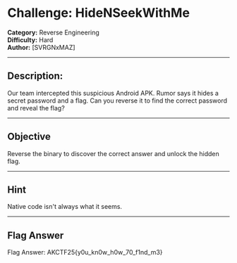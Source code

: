 # Challenge: HideNSeekWithMe

**Category:** Reverse Engineering  
**Difficulty:** Hard  
**Author:** [SVRGNxMAZ]

---

## Description:
Our team intercepted this suspicious Android APK. Rumor says it hides a secret password and a flag. Can you reverse it to find the correct password and reveal the flag?

---

## Objective

Reverse the binary to discover the correct answer and unlock the hidden flag.

---

## Hint
Native code isn't always what it seems. 

---

## Flag Answer
Flag Answer: AKCTF25{y0u_kn0w_h0w_70_f1nd_m3}


